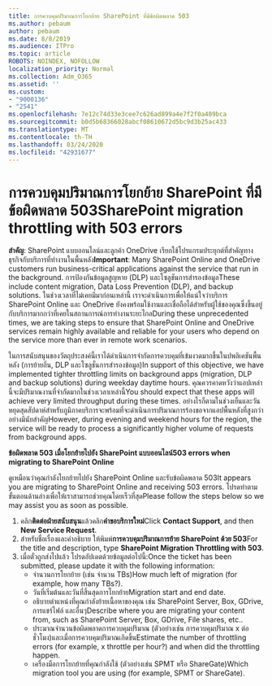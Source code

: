 ```yaml
---
title: การควบคุมปริมาณการโยกย้าย SharePoint ที่มีข้อผิดพลาด 503
ms.author: pebaum
author: pebaum
ms.date: 8/8/2019
ms.audience: ITPro
ms.topic: article
ROBOTS: NOINDEX, NOFOLLOW
localization_priority: Normal
ms.collection: Adm_O365
ms.assetid: ''
ms.custom:
- "9000136"
- "2541"
ms.openlocfilehash: 7e12c74d33e3cee7c626ad899a4e7f2f0a409bca
ms.sourcegitcommit: b0d5b68366028abcf08610672d5bc9d3b25ac433
ms.translationtype: MT
ms.contentlocale: th-TH
ms.lasthandoff: 03/24/2020
ms.locfileid: "42931677"
---
```

# <a name="sharepoint-migration-throttling-with-503-errors"></a><span data-ttu-id="c5e4f-102">การควบคุมปริมาณการโยกย้าย SharePoint ที่มีข้อผิดพลาด 503</span><span class="sxs-lookup"><span data-stu-id="c5e4f-102">SharePoint migration throttling with 503 errors</span></span>

<span data-ttu-id="c5e4f-103">**สําคัญ**: SharePoint แบบออนไลน์และลูกค้า OneDrive เรียกใช้โปรแกรมประยุกต์ที่สําคัญทางธุรกิจกับบริการที่ทํางานในพื้นหลัง</span><span class="sxs-lookup"><span data-stu-id="c5e4f-103">**Important**: Many SharePoint Online and OneDrive customers run business-critical applications against the service that run in the background.</span></span> <span data-ttu-id="c5e4f-104">การป้องกันข้อมูลสูญหาย (DLP) และโซลูชันการสํารองข้อมูล</span><span class="sxs-lookup"><span data-stu-id="c5e4f-104">These include content migration, Data Loss Prevention (DLP), and backup solutions.</span></span> <span data-ttu-id="c5e4f-105">ในช่วงเวลาที่ไม่เคยมีมาก่อนเหล่านี้ เราจะดําเนินการเพื่อให้แน่ใจว่าบริการ SharePoint Online และ OneDrive ยังคงพร้อมใช้งานและเชื่อถือได้สําหรับผู้ใช้ของคุณซึ่งขึ้นอยู่กับบริการมากกว่าที่เคยในสถานการณ์การทํางานระยะไกล</span><span class="sxs-lookup"><span data-stu-id="c5e4f-105">During these unprecedented times, we are taking steps to ensure that SharePoint Online and OneDrive services remain highly available and reliable for your users who depend on the service more than ever in remote work scenarios.</span></span>

<span data-ttu-id="c5e4f-106">ในการสนับสนุนของวัตถุประสงค์นี้เราได้ดําเนินการจํากัดการควบคุมที่เข้มงวดมากขึ้นในปพลิเคชันพื้นหลัง (การย้ายถิ่น, DLP และโซลูชั่นการสํารองข้อมูล)</span><span class="sxs-lookup"><span data-stu-id="c5e4f-106">In support of this objective, we have implemented tighter throttling limits on background apps (migration, DLP and backup solutions) during weekday daytime hours.</span></span> <span data-ttu-id="c5e4f-107">คุณควรคาดหวังว่าแอปเหล่านี้จะมีปริมาณงานที่จํากัดมากในช่วงเวลาเหล่านี้</span><span class="sxs-lookup"><span data-stu-id="c5e4f-107">You should expect that these apps will achieve very limited throughput during these times.</span></span> <span data-ttu-id="c5e4f-108">อย่างไรก็ตามในช่วงเย็นและวันหยุดสุดสัปดาห์สําหรับภูมิภาคบริการจะพร้อมที่จะดําเนินการปริมาณการร้องขอจากแอปพื้นหลังที่สูงกว่าอย่างมีนัยสําคัญ</span><span class="sxs-lookup"><span data-stu-id="c5e4f-108">However, during evening and weekend hours for the region, the service will be ready to process a significantly higher volume of requests from background apps.</span></span>

<span data-ttu-id="c5e4f-109">**ข้อผิดพลาด 503 เมื่อโยกย้ายไปยัง SharePoint แบบออนไลน์**</span><span class="sxs-lookup"><span data-stu-id="c5e4f-109">**503 errors when migrating to SharePoint Online**</span></span>

<span data-ttu-id="c5e4f-110">ดูเหมือนว่าคุณกําลังโยกย้ายไปยัง SharePoint Online และรับข้อผิดพลาด 503</span><span class="sxs-lookup"><span data-stu-id="c5e4f-110">It appears you are migrating to SharePoint Online and receiving 503 errors.</span></span> <span data-ttu-id="c5e4f-111">โปรดทําตามขั้นตอนด้านล่างเพื่อให้เราสามารถช่วยคุณโดยเร็วที่สุด</span><span class="sxs-lookup"><span data-stu-id="c5e4f-111">Please follow the steps below so we may assist you as soon as possible.</span></span> 

1. <span data-ttu-id="c5e4f-112">คลิก**ติดต่อฝ่ายสนับสนุน**แล้วคลิก**คําขอบริการใหม่**</span><span class="sxs-lookup"><span data-stu-id="c5e4f-112">Click **Contact Support**, and then **New Service Request**.</span></span>
2. <span data-ttu-id="c5e4f-113">สําหรับชื่อเรื่องและคําอธิบาย ให้พิมพ์**การควบคุมปริมาณการย้าย SharePoint ด้วย 503**</span><span class="sxs-lookup"><span data-stu-id="c5e4f-113">For the title and description, type **SharePoint Migration Throttling with 503**.</span></span>
3. <span data-ttu-id="c5e4f-114">เมื่อตั๋วถูกส่งไปแล้ว โปรดอัปเดตด้วยข้อมูลต่อไปนี้:</span><span class="sxs-lookup"><span data-stu-id="c5e4f-114">Once the ticket has been submitted, please update it with the following information:</span></span>
    - <span data-ttu-id="c5e4f-115">จํานวนการโยกย้าย (เช่น จํานวน TBs)</span><span class="sxs-lookup"><span data-stu-id="c5e4f-115">How much left of migration (for example, how many TBs?).</span></span>
    - <span data-ttu-id="c5e4f-116">วันที่เริ่มต้นและวันที่สิ้นสุดการโยกย้าย</span><span class="sxs-lookup"><span data-stu-id="c5e4f-116">Migration start and end date.</span></span>
    - <span data-ttu-id="c5e4f-117">อธิบายตําแหน่งที่คุณกําลังย้ายเนื้อหาของคุณ เช่น SharePoint Server, Box, GDrive, การแชร์ไฟล์ และอื่นๆ</span><span class="sxs-lookup"><span data-stu-id="c5e4f-117">Describe where you are migrating your content from, such as SharePoint Server, Box, GDrive, File shares, etc..</span></span>
    - <span data-ttu-id="c5e4f-118">ประมาณจํานวนข้อผิดพลาดการควบคุมปริมาณ (ตัวอย่างเช่น การควบคุมปริมาณ x ต่อชั่วโมง)และเมื่อการควบคุมปริมาณเกิดขึ้น</span><span class="sxs-lookup"><span data-stu-id="c5e4f-118">Estimate the number of throttling errors (for example, x throttle per hour?) and when did the throttling happen.</span></span>
    - <span data-ttu-id="c5e4f-119">เครื่องมือการโยกย้ายที่คุณกําลังใช้ (ตัวอย่างเช่น SPMT หรือ ShareGate)</span><span class="sxs-lookup"><span data-stu-id="c5e4f-119">Which migration tool you are using (for example, SPMT or ShareGate).</span></span>


